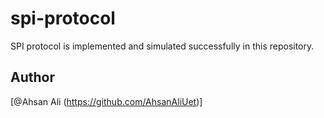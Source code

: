 # spi-protocol
SPI protocol is implemented and simulated successfully in this repository. 

## Author
[@Ahsan Ali (https://github.com/AhsanAliUet)]
